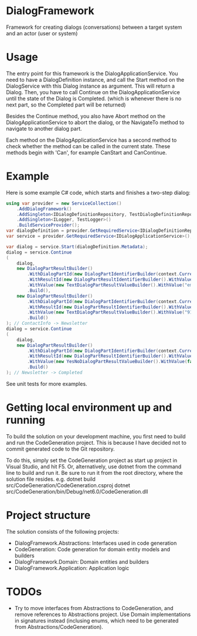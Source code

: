 # DialogFramework
Framework for creating dialogs (conversations) between a target system and an actor (user or system)

# Usage
The entry point for this framework is the DialogApplicationService.
You need to have a DialogDefinition instance, and call the Start method on the DialogService with this Dialog instance as argument. 
This will return a Dialog. Then, you have to call Continue on the DialogApplicationService until the state of the Dialog is Completed. (which is whenever there is no next part, so the Completed part will be returned)

Besides the Continue method, you also have Abort method on the DialogApplicationService to abort the dialog, or the NavigateTo method to navigate to another dialog part.

Each method on the DialogApplicationService has a second method to check whether the method can be called in the current state.
These methods begin with 'Can', for example CanStart and CanContinue.

# Example
Here is some example C# code, which starts and finishes a two-step dialog:

```C#
using var provider = new ServiceCollection()
    .AddDialogFramework()
    .AddSingleton<IDialogDefinitionRepository, TestDialogDefinitionRepository>()
    .AddSingleton<ILogger, TestLogger>()
    .BuildServiceProvider();
var dialogDefinition = provider.GetRequiredService<IDialogDefinitionRepository>().GetDialogDefinition(new DialogIdentifier("SimpleFormFlowDialog", "1.0.0"))!;
var service = provider.GetRequiredService<IDialogApplicationService>();

var dialog = service.Start(dialogDefinition.Metadata);
dialog = service.Continue
(
    dialog,
    new DialogPartResultBuilder()
        .WithDialogPartId(new DialogPartIdentifierBuilder(context.CurrentPartId))
        .WithResultId(new DialogPartResultIdentifierBuilder().WithValue("EmailAddress"))
        .WithValue(new TextDialogPartResultValueBuilder().WithValue("email@address.com"))
        .Build(),
    new DialogPartResultBuilder()
        .WithDialogPartId(new DialogPartIdentifierBuilder(context.CurrentPartId))
        .WithResultId(new DialogPartResultIdentifierBuilder().WithValue("TelephoneNumber"))
        .WithValue(new TextDialogPartResultValueBuilder().WithValue("911"))
        .Build()
); // ContactInfo -> Newsletter
dialog = service.Continue
(
    dialog,
    new DialogPartResultBuilder()
        .WithDialogPartId(new DialogPartIdentifierBuilder(context.CurrentPartId))
        .WithResultId(new DialogPartResultIdentifierBuilder().WithValue("SignUpForNewsletter"))
        .WithValue(new YesNoDialogPartResultValueBuilder().WithValue(false))
        .Build()
); // Newsletter -> Completed
```

See unit tests for more examples.

# Getting local environment up and running

To build the solution on your development machine, you first need to build and run the CodeGeneration project.
This is because I have decided not to commit generated code to the Git repository.

To do this, simply set the CodeGeneration project as start up project in Visual Studio, and hit F5.
Or, alternatively, use dotnet from the command line to build and run it.
Be sure to run it from the root directory, where the solution file resides.
e.g.
dotnet build src/CodeGeneration/CodeGeneration.csproj
dotnet src/CodeGeneration/bin/Debug/net6.0/CodeGeneration.dll

# Project structure

The solution consists of the following projects:
- DialogFramework.Abstractions: Interfaces used in code generation
- CodeGeneration: Code generation for domain entity models and builders
- DialogFramework.Domain: Domain entities and builders
- DialogFramework.Application: Application logic

# TODOs

- Try to move interfaces from Abstractions to CodeGeneration, and remove references to Abstractions project. Use Domain implementations in signatures instead (inclusing enums, which need to be generated from Abstractions/CodeGeneration).
